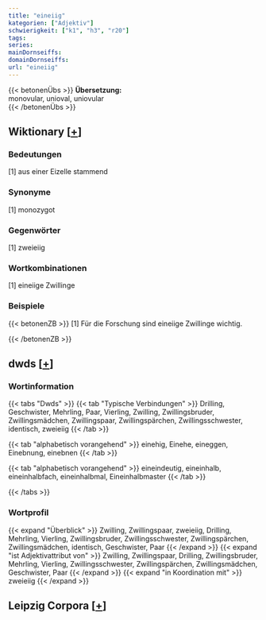 ```yaml
---
title: "eineiig"
kategorien: ["Adjektiv"]
schwierigkeit: ["k1", "h3", "r20"]
tags:
series:
mainDornseiffs:
domainDornseiffs:
url: "eineiig"
---
```


{{< betonenÜbs >}}
**Übersetzung:**  
monovular, unioval, uniovular  
{{< /betonenÜbs >}}

## Wiktionary [[+](https://de.wiktionary.org/wiki/eineiig)]

### Bedeutungen
[1] aus einer Eizelle stammend  

### Synonyme
[1] monozygot  

### Gegenwörter
[1] zweieiig  

### Wortkombinationen
[1] eineiige Zwillinge  

### Beispiele
{{< betonenZB >}}
[1] Für die Forschung sind eineiige Zwillinge wichtig.  

{{< /betonenZB >}}


## dwds [[+](https://www.dwds.de/wb/eineiig)]

### Wortinformation
{{< tabs "Dwds" >}}
{{< tab "Typische Verbindungen" >}}
Drilling, Geschwister, Mehrling, Paar, Vierling, Zwilling, Zwillingsbruder, Zwillingsmädchen, Zwillingspaar, Zwillingspärchen, Zwillingsschwester, identisch, zweieiig
{{< /tab >}}

{{< tab "alphabetisch vorangehend" >}}
einehig, Einehe, eineggen, Einebnung, einebnen
{{< /tab >}}

{{< tab "alphabetisch vorangehend" >}}
eineindeutig, eineinhalb, eineinhalbfach, eineinhalbmal, Eineinhalbmaster
{{< /tab >}}

{{< /tabs >}}

### Wortprofil
{{< expand "Überblick" >}} Zwilling, Zwillingspaar, zweieiig, Drilling, Mehrling, Vierling, Zwillingsbruder, Zwillingsschwester, Zwillingspärchen, Zwillingsmädchen, identisch, Geschwister, Paar {{< /expand >}}
{{< expand "ist Adjektivattribut von" >}} Zwilling, Zwillingspaar, Drilling, Zwillingsbruder, Mehrling, Vierling, Zwillingsschwester, Zwillingspärchen, Zwillingsmädchen, Geschwister, Paar {{< /expand >}}
{{< expand "in Koordination mit" >}} zweieiig {{< /expand >}}

## Leipzig Corpora [[+](https://corpora.uni-leipzig.de/en/res?word=eineiig&corpusId=deu_newscrawl-public_2018)]

